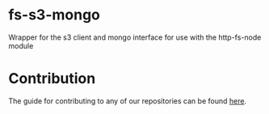 # fs-s3-mongo
Wrapper for the s3 client and mongo interface for use with the http-fs-node module

# Contribution

The guide for contributing to any of our repositories can be found [here](https://github.com/Brinkbit/brinkbit-style-es6#contributing).
